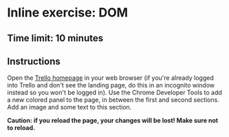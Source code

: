 # Inline exercise: DOM

## Time limit: 10 minutes

## Instructions

Open the [Trello homepage](http://www.trello.com) in your web browser
(if you're already logged into Trello and don't see the landing page, do
this in an incognito window instead so you won't be logged in). Use the
Chrome Developer Tools to add a new colored panel to the page, in
between the first and second sections.  Add an image and some text to
this section.

**Caution: if you reload the page, your changes will be lost! Make sure
not to reload.**
